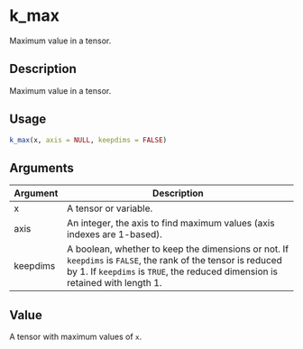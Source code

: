 # k_max


Maximum value in a tensor.




## Description

Maximum value in a tensor.





## Usage
```r
k_max(x, axis = NULL, keepdims = FALSE)
```




## Arguments


Argument      |Description
------------- |----------------
x | A tensor or variable.
axis | An integer, the axis to find maximum values (axis indexes are 1-based).
keepdims | A boolean, whether to keep the dimensions or not. If ``keepdims`` is ``FALSE``, the rank of the tensor is reduced by 1. If ``keepdims`` is ``TRUE``, the reduced dimension is retained with length 1.





## Value

A tensor with maximum values of ``x``.





